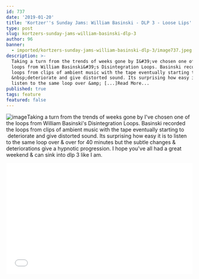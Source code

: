```yaml
---
id: 737
date: '2019-01-20'
title: 'Kortzer''s Sunday Jams: William Basinski - DLP 3 - Loose Lips'
type: post
slug: kortzers-sunday-jams-william-basinski-dlp-3
author: 96
banner:
  - imported/kortzers-sunday-jams-william-basinski-dlp-3/image737.jpeg
description: >-
  Taking a turn from the trends of weeks gone by I&#39;ve chosen one of the
  loops from William Basinski&#39;s Disintegration Loops. Basinski recorded the
  loops from clips of ambient music with the tape eventually starting to
  &nbsp;deteriorate and give distorted sound. Its surprising how easy it is to
  listen to the same loop over &amp; [...]Read More...
published: true
tags: feature
featured: false
---
```

![image](../imported/kortzers-sunday-jams-william-basinski-dlp-3/image737.jpeg)Taking a turn from the trends of weeks gone by I've chosen one of the loops from William Basinski's Disintegration Loops. Basinski recorded the loops from clips of ambient music with the tape eventually starting to  deteriorate and give distorted sound. Its surprising how easy it is to listen to the same loop over & over for 40 minutes but the subtle changes & deteriorations give a hypnotic progression. I hope you've all had a great weekend & can sink into dIp 3 like I am.

<iframe width='100%' height='300' scrolling='no' frameborder='no' allow='autoplay' src='//www.youtube.com/embed/LGddm-hw-Xc?wmode=opaque'></iframe>